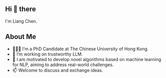 ## Hi 👋 there

I'm Liang Chen.

## About Me
- 👨🏼‍🎓 I’m a PhD Candidate at The Chinese University of Hong Kong.
- 📃 I’m working on trustworthy LLM.
- 🔭 I am motivated to develop novel algorithms based on machine learning for NLP, aiming to address real-world challenges.
- 📫 Welcome to discuss and exchange ideas.

<!--
**ChanLiang/ChanLiang** is a ✨ _special_ ✨ repository because its `README.md` (this file) appears on your GitHub profile.

Here are some ideas to get you started:

- 🔭 I’m currently working on ...
- 🌱 I’m currently learning ...
- 👯 I’m looking to collaborate on ...
- 🤔 I’m looking for help with ...
- 💬 Ask me about ...
- 📫 How to reach me: ...
- 😄 Pronouns: ...
- ⚡ Fun fact: ...
-->
